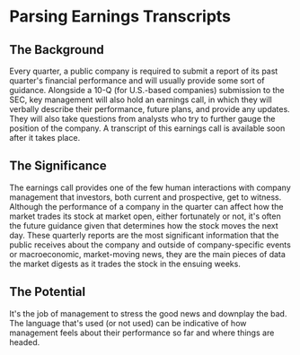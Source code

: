 # Parsing Earnings Transcripts

## The Background
Every quarter, a public company is required to submit a report of its past quarter's financial performance and will usually provide some sort of guidance.
Alongside a 10-Q (for U.S.-based companies) submission to the SEC, key management will also hold an earnings call, in which they will verbally describe
their performance, future plans, and provide any updates. They will also take questions from analysts who try to further gauge the position of the company.
A transcript of this earnings call is available soon after it takes place.

## The Significance
The earnings call provides one of the few human interactions with company management that investors, both current and prospective, get to witness.
Although the performance of a company in the quarter can affect how the market trades its stock at market open, either fortunately or not, it's often the
future guidance given that determines how the stock moves the next day. These quarterly reports are the most significant information that the public receives
about the company and outside of company-specific events or macroeconomic, market-moving news, they are the main pieces of data the market digests as it
trades the stock in the ensuing weeks.

## The Potential
It's the job of management to stress the good news and downplay the bad. The language that's used (or not used) can be indicative of how management feels about
their performance so far and where things are headed.

